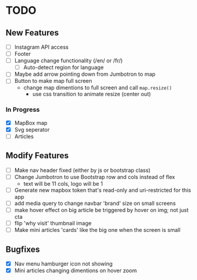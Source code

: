 # TODO

## New Features

- [ ] Instagram API access
- [ ] Footer
- [ ] Language change functionality (/en/ or /fr/)
  - [ ] Auto-detect region for language
- [ ] Maybe add arrow pointing down from Jumbotron to map
- [ ] Button to make map full screen
  - change map dimentions to full screen and call `map.resize()`
    - use css transition to animate resize (center out)

### In Progress

- [x] MapBox map
- [x] Svg seperator
- [ ] Articles

## Modify Features

- [ ] Make nav header fixed (either by js or bootstrap class)
- [ ] Change Jumbotron to use Bootstrap row and cols instead of flex
  - text will be 11 cols, logo will be 1
- [ ] Generate new mapbox token that's read-only and uri-restricted for this app
- [ ] add media query to change navbar 'brand' size on small screens
- [ ] make hover effect on big article be triggered by hover on img; not just cta
- [ ] flip 'why visit' thumbnail image
- [ ] Make mini articles 'cards' like the big one when the screen is small

## Bugfixes

- [x] Nav menu hamburger icon not showing
- [x] Mini articles changing dimentions on hover zoom
